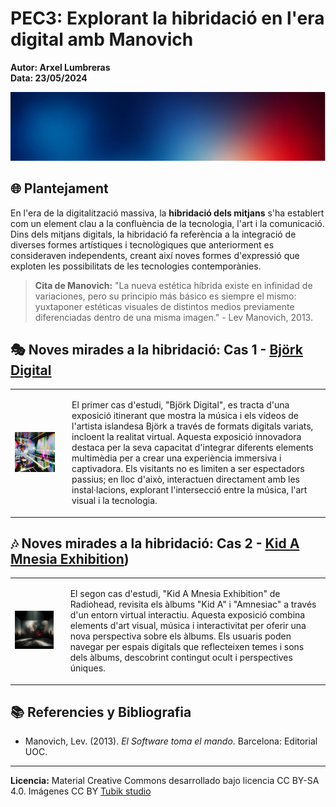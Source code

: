 # PEC3: Explorant la hibridació en l'era digital amb Manovich

**Autor: Arxel Lumbreras**  
**Data: 23/05/2024**  

![Cultura Digital](https://github.com/arxelumchugas/PEC3_Lumbreras_Arxel/blob/8d9d63ddbbfbe0fd418e9962b48ef3c11a0a1a7e/background.png)

## 🌐 Plantejament

En l'era de la digitalització massiva, la **hibridació dels mitjans** s'ha establert com un element clau a la confluència de la tecnologia, l'art i la comunicació. Dins dels mitjans digitals, la hibridació fa referència a la integració de diverses formes artístiques i tecnològiques que anteriorment es consideraven independents, creant així noves formes d'expressió que exploten les possibilitats de les tecnologies contemporànies.

> **Cita de Manovich:**
> "La nueva estética híbrida existe en infinidad de variaciones, pero su principio más básico es siempre el mismo: yuxtaponer estéticas visuales de distintos medios previamente diferenciadas dentro de una misma imagen." - Lev Manovich, 2013.

## 🎭 Noves mirades a la hibridació: Cas 1 - [Björk Digital](https://github.com/arxelumchugas/PEC3_Lumbreras_Arxel/blob/7ba98379a8ae081f4996c6d83b4fc5718a41411f/bjork.md)
<table>
  <tr>
    <td>
      <img src="https://github.com/arxelumchugas/PEC3_Lumbreras_Arxel/blob/c1f3e9e8dc44812353de1c9dad80f3cff836a3e7/Two" width="700" alt="Björk Digital">
    </td>
    <td style="vertical-align: top; padding-left: 20px;">
      <p>El primer cas d'estudi, "Björk Digital", es tracta d'una exposició itinerant que mostra la música i els vídeos de l'artista islandesa Björk a través de formats digitals variats, incloent la realitat virtual. Aquesta exposició innovadora destaca per la seva capacitat d'integrar diferents elements multimèdia per a crear una experiència immersiva i captivadora. Els visitants no es limiten a ser espectadors passius; en lloc d'això, interactuen directament amb les instal·lacions, explorant l'intersecció entre la música, l'art visual i la tecnologia.</p>
    </td>
  </tr>
</table>


## 🎶 Noves mirades a la hibridació: Cas 2 - [Kid A Mnesia Exhibition](https://github.com/arxelumchugas/PEC3_Lumbreras_Arxel/blob/a1c1cc7a93f0f596b89d41205f76935a75c3c5af/radiohead.md))
<table>
  <tr>
    <td>
      <img src="https://github.com/arxelumchugas/PEC3_Lumbreras_Arxel/blob/fba509ec264642d8c89756a404f1c00e8355b8f3/One" width="500" alt="Kid A Mnesia Exhibition">
    </td>
    <td style="vertical-align: top; padding-left: 20px;">
      <p>El segon cas d'estudi, "Kid A Mnesia Exhibition" de Radiohead, revisita els àlbums "Kid A" i "Amnesiac" a través d'un entorn virtual interactiu. Aquesta exposició combina elements d'art visual, música i interactivitat per oferir una nova perspectiva sobre els àlbums. Els usuaris poden navegar per espais digitals que reflecteixen temes i sons dels àlbums, descobrint contingut ocult i perspectives úniques.</p>
    </td>
  </tr>
</table>


## 📚 Referencies y Bibliografia

- Manovich, Lev. (2013). *El Software toma el mando*. Barcelona: Editorial UOC.

---

**Licencia:** Material Creative Commons desarrollado bajo licencia CC BY-SA 4.0. Imágenes CC BY [Tubik studio](https://blog.tubikstudio.com/how-to-create-original-flat-illustrations-designers-tips/)
